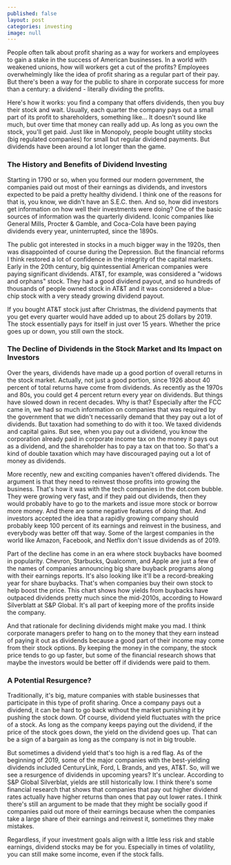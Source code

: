 ```yaml
---
published: false
layout: post
categories: investing
image: null
---
```


People often talk about profit sharing as a way for workers and employees to gain a stake in the success of American businesses. In a world with weakened unions, how will workers get a cut of the profits? Employees overwhelmingly like the idea of profit sharing as a regular part of their pay. But there's been a way for the public to share in corporate success for more than a century: a dividend - literally dividing the profits.

Here's how it works: you find a company that offers dividends, then you buy their stock and wait. Usually, each quarter the company pays out a small part of its profit to shareholders, something like... It doesn't sound like much, but over time that money can really add up. As long as you own the stock, you'll get paid. Just like in Monopoly, people bought utility stocks (big regulated companies) for small but regular dividend payments. But dividends have been around a lot longer than the game.  

### The History and Benefits of Dividend Investing
Starting in 1790 or so, when you formed our modern government, the companies paid out most of their earnings as dividends, and investors expected to be paid a pretty healthy dividend. I think one of the reasons for that is, you know, we didn't have an S.E.C. then. And so, how did investors get information on how well their investments were doing? One of the basic sources of information was the quarterly dividend. Iconic companies like General Mills, Procter & Gamble, and Coca-Cola have been paying dividends every year, uninterrupted, since the 1890s.  

The public got interested in stocks in a much bigger way in the 1920s, then was disappointed of course during the Depression. But the financial reforms I think restored a lot of confidence in the integrity of the capital markets. Early in the 20th century, big quintessential American companies were paying significant dividends. AT&T, for example, was considered a "widows and orphans" stock. They had a good dividend payout, and so hundreds of thousands of people owned stock in AT&T and it was considered a blue-chip stock with a very steady growing dividend payout.  

If you bought AT&T stock just after Christmas, the dividend payments that you get every quarter would have added up to about 25 dollars by 2019. The stock essentially pays for itself in just over 15 years. Whether the price goes up or down, you still own the stock.  

### The Decline of Dividends in the Stock Market and Its Impact on Investors
Over the years, dividends have made up a good portion of overall returns in the stock market. Actually, not just a good portion, since 1926 about 40 percent of total returns have come from dividends. As recently as the 1970s and 80s, you could get 4 percent return every year on dividends. But things have slowed down in recent decades. Why is that? Especially after the FCC came in, we had so much information on companies that was required by the government that we didn't necessarily demand that they pay out a lot of dividends. But taxation had something to do with it too. We taxed dividends and capital gains. But see, when you pay out a dividend, you know the corporation already paid in corporate income tax on the money it pays out as a dividend, and the shareholder has to pay a tax on that too. So that's a kind of double taxation which may have discouraged paying out a lot of money as dividends.  

More recently, new and exciting companies haven't offered dividends. The argument is that they need to reinvest those profits into growing the business. That's how it was with the tech companies in the dot.com bubble. They were growing very fast, and if they paid out dividends, then they would probably have to go to the markets and issue more stock or borrow more money. And there are some negative features of doing that. And investors accepted the idea that a rapidly growing company should probably keep 100 percent of its earnings and reinvest in the business, and everybody was better off that way. Some of the largest companies in the world like Amazon, Facebook, and Netflix don't issue dividends as of 2019.  

Part of the decline has come in an era where stock buybacks have boomed in popularity. Chevron, Starbucks, Qualcomm, and Apple are just a few of the names of companies announcing big share buyback programs along with their earnings reports. It's also looking like it'll be a record-breaking year for share buybacks. That's when companies buy their own stock to help boost the price. This chart shows how yields from buybacks have outpaced dividends pretty much since the mid-2010s, according to Howard Silverblatt at S&P Global. It's all part of keeping more of the profits inside the company.  

And that rationale for declining dividends might make you mad. I think corporate managers prefer to hang on to the money that they earn instead of paying it out as dividends because a good part of their income may come from their stock options. By keeping the money in the company, the stock price tends to go up faster, but some of the financial research shows that maybe the investors would be better off if dividends were paid to them.  

### A Potential Resurgence?
Traditionally, it's big, mature companies with stable businesses that participate in this type of profit sharing. Once a company pays out a dividend, it can be hard to go back without the market punishing it by pushing the stock down. Of course, dividend yield fluctuates with the price of a stock. As long as the company keeps paying out the dividend, if the price of the stock goes down, the yield on the dividend goes up. That can be a sign of a bargain as long as the company is not in big trouble.  

But sometimes a dividend yield that's too high is a red flag. As of the beginning of 2019, some of the major companies with the best-yielding dividends included CenturyLink, Ford, L Brands, and yes, AT&T.
So, will we see a resurgence of dividends in upcoming years? It's unclear. According to S&P Global Silverblat, yields are still historically low. I think there's some financial research that shows that companies that pay out higher dividend rates actually have higher returns than ones that pay out lower rates. I think there's still an argument to be made that they might be socially good if companies paid out more of their earnings because when the companies take a large share of their earnings and reinvest it, sometimes they make mistakes.  

Regardless, if your investment goals align with a little less risk and stable earnings, dividend stocks may be for you. Especially in times of volatility, you can still make some income, even if the stock falls.

